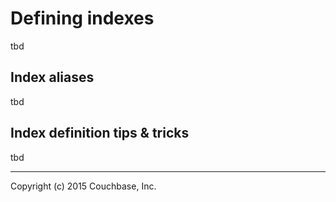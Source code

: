 # Defining indexes

tbd

## Index aliases

tbd

## Index definition tips & tricks

tbd

---

Copyright (c) 2015 Couchbase, Inc.
